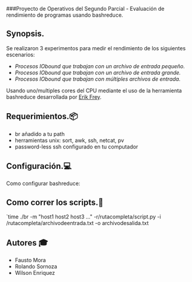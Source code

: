 ###Proyecto de Operativos del Segundo Parcial - Evaluación de rendimiento de programas usando bashreduce.

## Synopsis. 
Se realizaron 3 experimentos para medir el rendimiento de los siguientes escenarios:
- *Procesos IO­bound que trabajan con un archivo de entrada pequeño.* 
- *Procesos IO­bound que trabajan con un archivo de entrada grande.* 
- *Procesos IO­bound que trabajan con múltiples archivos de entrada.* 

Usando uno/multiples cores del CPU mediante el uso de la herramienta bashreduce desarrollada por [Erik Frey](https://github.com/erikfrey/bashreduce). 

## Requerimientos.:package:
- br añadido a tu path
- herramientas unix: sort, awk, ssh, netcat, pv
- password-less ssh configurado en tu computador

## Configuración.:computer:

Como configurar bashreduce:


## Como correr los scripts.:scroll:

`time ./br -m "host1 host2 host3 ..." -r/rutacompleta/script.py -i /rutacompleta/archivodeentrada.txt -o archivodesalida.txt

## Autores :mortar_board:
- Fausto Mora
- Rolando Sornoza
- Wilson Enriquez


